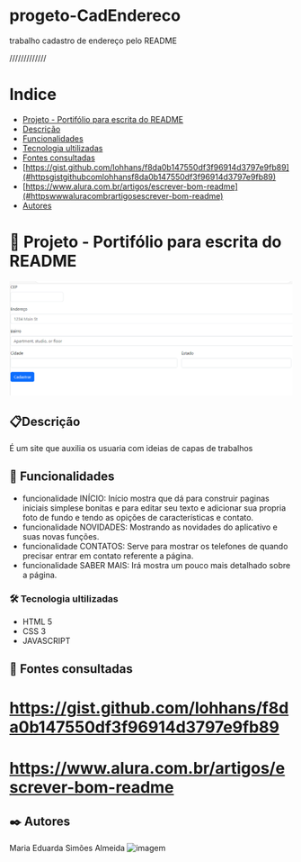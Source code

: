 # progeto-CadEndereco
trabalho cadastro de endereço pelo README





/////////////
# Indice

* [Projeto - Portifólio para escrita do README](#projeto---portif%C3%B3lio-para-escrita-do-readme)  
* [Descrição](#descri%C3%A7%C3%A3o)  
* [Funcionalidades](#funcionalidades)  
* [Tecnologia ultilizadas](#tecnologia-ultilizadas)   
* [Fontes consultadas](#fontes-consultadas)   
* [https://gist.github.com/lohhans/f8da0b147550df3f96914d3797e9fb89](#httpsgistgithubcomlohhansf8da0b147550df3f96914d3797e9fb89)  
* [https://www.alura.com.br/artigos/escrever-bom-readme](#httpswwwaluracombrartigosescrever-bom-readme)    
* [Autores](#autores)  

# 🚀 Projeto - Portifólio para escrita do README
![imagem](img/tela.png)

## 📋Descrição 
   É um site que auxilia os usuaria com ideias de capas de trabalhos

## 🔧 Funcionalidades
* funcionalidade INÍCIO:
Início mostra que dá para construir paginas iniciais simplese bonitas e para editar seu texto e adicionar sua propria foto de fundo e tendo as opições de características e contato.
* funcionalidade NOVIDADES:
Mostrando as novidades do aplicativo e suas novas funções.
* funcionalidade CONTATOS:
Serve para mostrar os telefones de quando precisar entrar em contato referente a página.
* funcionalidade SABER MAIS:
Irá mostra um pouco mais detalhado sobre a página.

### 🛠️ Tecnologia ultilizadas 
* HTML 5
* CSS  3
* JAVASCRIPT

## 📄 Fontes consultadas 

# https://gist.github.com/lohhans/f8da0b147550df3f96914d3797e9fb89

# https://www.alura.com.br/artigos/escrever-bom-readme


## ✒️ Autores
Maria Eduarda Simões Almeida 
![imagem](img/autora.jpeg)


